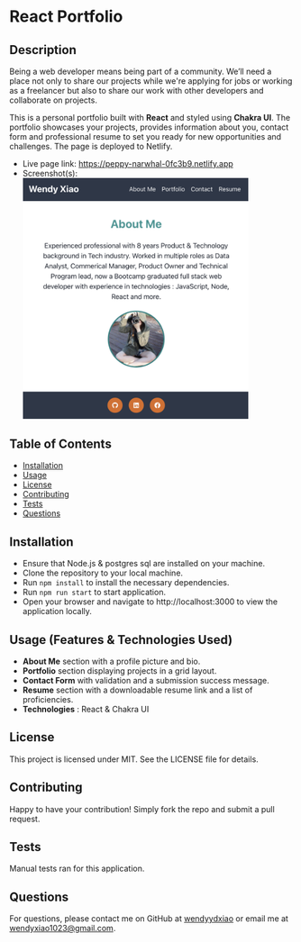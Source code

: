 # React Portfolio

## Description

Being a web developer means being part of a community. We’ll need a place not only to share our projects while we're applying for jobs or working as a freelancer but also to share our work with other developers and collaborate on projects.

This is a personal portfolio built with **React** and styled using **Chakra UI**. The portfolio showcases your projects, provides information about you, contact form and professional resume to set you ready for new opportunities and challenges. The page is deployed to Netlify.

- Live page link: https://peppy-narwhal-0fc3b9.netlify.app
- Screenshot(s):
  <img src="./Assets/Homepage.png" width="400" title="page screenshot">

## Table of Contents

- [Installation](#installation)
- [Usage](#usage)
- [License](#license)
- [Contributing](#contributing)
- [Tests](#tests)
- [Questions](#questions)

## Installation

- Ensure that Node.js & postgres sql are installed on your machine.
- Clone the repository to your local machine.
- Run `npm install` to install the necessary dependencies.
- Run `npm run start` to start application.
- Open your browser and navigate to http://localhost:3000 to view the application locally.

## Usage (Features & Technologies Used)

- **About Me** section with a profile picture and bio.
- **Portfolio** section displaying projects in a grid layout.
- **Contact Form** with validation and a submission success message.
- **Resume** section with a downloadable resume link and a list of proficiencies.
- **Technologies** : React & Chakra UI

## License

This project is licensed under MIT. See the LICENSE file for details.

## Contributing

Happy to have your contribution! Simply fork the repo and submit a pull request.

## Tests

Manual tests ran for this application.

## Questions

For questions, please contact me on GitHub at [wendyydxiao](https://github.com/wendyydxiao) or email me at wendyxiao1023@gmail.com.
